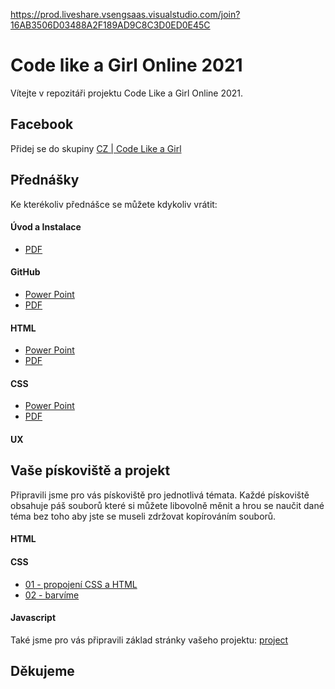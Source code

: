 
https://prod.liveshare.vsengsaas.visualstudio.com/join?16AB3506D03488A2F189AD9C8C3D0ED0E45C


# Code like a Girl Online 2021

Vítejte v repozitáři projektu Code Like a Girl Online 2021.

##  Facebook
Přidej se do skupiny [CZ | Code Like a Girl](https://www.facebook.com/groups/639640177416949)

##  Přednášky

Ke kterékoliv přednášce se můžete kdykoliv vrátit:
#### Úvod a Instalace
- [PDF](docs/presentation/instalace/Instalace.pdf) 

#### GitHub
- [Power Point](docs/presentation/github/GitHub.pptx)
- [PDF](docs/presentation/github/code-like-a-girl-github.pdf)

#### HTML
- [Power Point](docs/presentation/html/HTML.pptx)
- [PDF](docs/presentation/html/HTML.pdf)
#### CSS
- [Power Point](docs/presentation/css/CSS_new-2.pptx)
- [PDF](docs/presentation/css/CSS_new-2.pdf)
#### UX 

##  Vaše pískoviště a projekt

Připravili jsme pro vás pískoviště pro jednotlivá témata. Každé pískoviště obsahuje páš souborů které si můžete libovolně měnit a hrou se naučit dané téma bez toho aby jste se museli zdržovat kopírováním souborů.
#### HTML
#### CSS
- [01 - propojení CSS a HTML](sandbox/css-01/index.html)
- [02 - barvíme](sandbox/css-02/index.html)
#### Javascript

Také jsme pro vás připravili základ stránky vašeho projektu: [project](sandbox/css-02/index.html)

## Děkujeme
